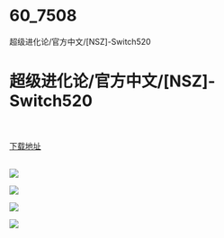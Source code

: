 # 60_7508
超级进化论/官方中文/[NSZ]-Switch520
# 超级进化论/官方中文/[NSZ]-Switch520
 <br/></br>
[下载地址](https://www.switch520.cc/article/7508 "下载地址")
<br/></br>

<p><span><strong><img src="https://www.switch520.cc/muke_img/upload_art_editor_20201126-1_a978b7ccdd40c48022b4727e53fa14b5.jpg"></strong></span></p>
<p><span><strong><img src="https://www.switch520.cc/muke_img/upload_art_editor_20201126-1_320e7edb3bf7b4be7de2c06eb3c8239c.jpg"></strong></span></p>
<p><span><strong><img src="https://www.switch520.cc/muke_img/upload_art_editor_20201126-1_b9edf4445c2bbaf25fc73795644f7c7f.jpg"></strong></span></p>
<p><span><strong><img src="https://www.switch520.cc/muke_img/upload_art_editor_20201126-1_f71b1077bd4fc3272d3d7b0132677367.jpg"></strong></span></p>
<p></p>
<p></p>
